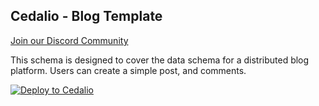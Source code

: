 ## Cedalio - Blog Template

[Join our Discord Community](https://discord.gg/kSdhmb9UUT)

This schema is designed to cover the data schema for a distributed blog platform. Users can create a simple post, and comments.

[![Deploy to Cedalio](https://cedalio-static-content.s3.amazonaws.com/deploy-schema-button.png)](https://explorer.cedalio.io?email=github@cedalio.com)
</br>